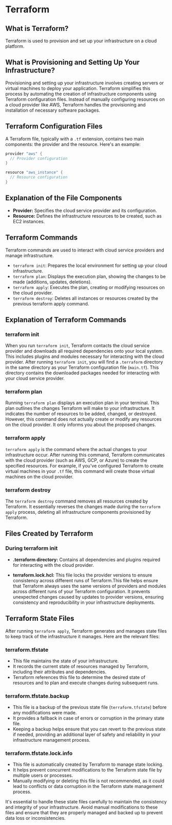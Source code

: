 # Terraform

## What is Terraform?

Terraform is used to provision and set up your infrastructure on a cloud platform.

## What is Provisioning and Setting Up Your Infrastructure?

Provisioning and setting up your infrastructure involves creating servers or virtual machines to deploy your application. Terraform simplifies this process by automating the creation of infrastructure components using Terraform configuration files. Instead of manually configuring resources on a cloud provider like AWS, Terraform handles the provisioning and installation of necessary software packages.

## Terraform Configuration Files

A Terraform file, typically with a `.tf` extension, contains two main components: the provider and the resource. Here's an example:

```h
provider "aws" {
  // Provider configuration
}

resource "aws_instance" {
  // Resource configuration
}
```

## Explanation of the File Components

- **Provider:** Specifies the cloud service provider and its configuration.
- **Resource:** Defines the infrastructure resources to be created, such as EC2 instances.

## Terraform Commands

Terraform commands are used to interact with cloud service providers and manage infrastructure.

- `terraform init`: Prepares the local environment for setting up your cloud infrastructure.
- `terraform plan`: Displays the execution plan, showing the changes to be made (additions, updates, deletions).
- `terraform apply`: Executes the plan, creating or modifying resources on the cloud provider.
- `terraform destroy`: Deletes all instances or resources created by the previous terraform apply command.


## Explanation of Terraform Commands

### terraform init

When you run `terraform init`, Terraform contacts the cloud service provider and downloads all required dependencies onto your local system. This includes plugins and modules necessary for interacting with the cloud provider. After running `terraform init`, you will find a `.terraform` directory in the same directory as your Terraform configuration file (`main.tf`). This directory contains the downloaded packages needed for interacting with your cloud service provider.

### terraform plan

Running `terraform plan` displays an execution plan in your terminal. This plan outlines the changes Terraform will make to your infrastructure. It indicates the number of resources to be added, changed, or destroyed. However, this command does not actually create or modify any resources on the cloud provider. It only informs you about the proposed changes.

### terraform apply

`terraform apply` is the command where the actual changes to your infrastructure occur. After running this command, Terraform communicates with the cloud provider (such as AWS, GCP, or Azure) to create the specified resources. For example, if you've configured Terraform to create virtual machines in your `.tf` file, this command will create those virtual machines on the cloud provider.

### terraform destroy

The `terraform destroy` command removes all resources created by Terraform. It essentially reverses the changes made during the `terraform apply` process, deleting all infrastructure components provisioned by Terraform.

## Files Created by Terraform

### During terraform init

- **.terraform directory:** Contains all dependencies and plugins required for interacting with the cloud provider.
  
- **terraform.lock.hcl:** This file locks the provider versions to ensure consistency across different runs of Terraform.This file helps ensure that Terraform always uses the same versions of providers and modules across different runs of your Terraform configuration. It prevents unexpected changes caused by updates to provider versions, ensuring consistency and reproducibility in your infrastructure deployments.

## Terraform State Files

After running `terraform apply`, Terraform generates and manages state files to keep track of the infrastructure it manages. Here are the relevant files:

### terraform.tfstate

- This file maintains the state of your infrastructure.
- It records the current state of resources managed by Terraform, including their attributes and dependencies.
- Terraform references this file to determine the desired state of resources and to plan and execute changes during subsequent runs.

### terraform.tfstate.backup

- This file is a backup of the previous state file (`terraform.tfstate`) before any modifications were made.
- It provides a fallback in case of errors or corruption in the primary state file.
- Keeping a backup helps ensure that you can revert to the previous state if needed, providing an additional layer of safety and reliability in your infrastructure management process.

### terraform.tfstate.lock.info

- This file is automatically created by Terraform to manage state locking.
- It helps prevent concurrent modifications to the Terraform state file by multiple users or processes.
- Manually modifying or deleting this file is not recommended, as it could lead to conflicts or data corruption in the Terraform state management process.

It's essential to handle these state files carefully to maintain the consistency and integrity of your infrastructure. Avoid manual modifications to these files and ensure that they are properly managed and backed up to prevent data loss or inconsistencies.
